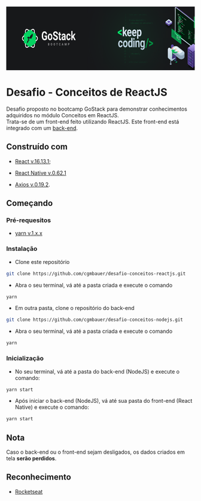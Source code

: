 <p align="center">
  <img src='https://github.com/cgmbauer/assets/blob/master/logo/rocketseat.png' alt='GoStack logo' width="100%" height="170px" />   
</p> 

# Desafio - Conceitos de ReactJS

Desafio proposto no bootcamp GoStack para demonstrar conhecimentos adquiridos no módulo Conceitos em ReactJS.  
Trata-se de um front-end feito utilizando ReactJS. Este front-end está integrado com um [back-end](https://github.com/cgmbauer/desafio-conceitos-nodejs).  


## Construído com

- [React v.16.13.1](https://reactjs.org/);

- [React Native v.0.62.1](hhttps://reactnative.dev/)

- [Axios v.0.19.2](https://github.com/axios/axios).

## Começando

### Pré-requesitos

- [yarn v.1.x.x](https://classic.yarnpkg.com/en/docs/install)

### Instalação

- Clone este repositório
```sh
git clone https://github.com/cgmbauer/desafio-conceitos-reactjs.git
```
- Abra o seu terminal, vá até a pasta criada e execute o comando
```sh
yarn
```
- Em outra pasta, clone o repositório do back-end
```sh
git clone https://github.com/cgmbauer/desafio-conceitos-nodejs.git
```
- Abra o seu terminal, vá até a pasta criada e execute o comando
```sh
yarn
```
### Inicialização

- No seu terminal, vá até a pasta do back-end (NodeJS) e execute o comando:
```sh
yarn start
```
- Após iniciar o back-end (NodeJS), vá até sua pasta do front-end (React Native) e execute o comando:
```sh
yarn start
```

## Nota

Caso o back-end ou o front-end sejam desligados, os dados criados em tela **serão perdidos**.


## Reconhecimento

- [Rocketseat](https://rocketseat.com.br/)


